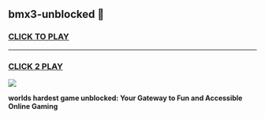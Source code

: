 
## bmx3-unblocked 👋
<h3>
<a href="https://premium.freeplayer.one?title=bmx3-unblocked&ref=14F">CLICK TO PLAY</a></h3>
<hr>

<h3>
<a href="https://premium.freeplayer.one?title=bmx3-unblocked&ref=14F">CLICK 2 PLAY</a>
  
</h3>

<a href="https://premium.freeplayer.one?title=bmx3-unblocked&ref=12F/"><img src="https://clearcache.store/games.png"></a>


**worlds hardest game unblocked: Your Gateway to Fun and Accessible Online Gaming**
